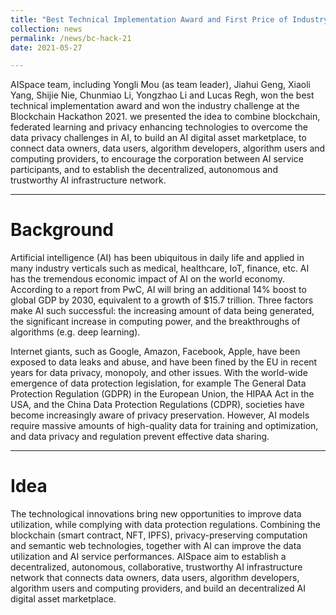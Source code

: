 ```yaml
---
title: "Best Technical Implementation Award and First Price of Industry Challenge at Blockchain Hackathon 2021 Germany"
collection: news
permalink: /news/bc-hack-21
date: 2021-05-27

---
```


AISpace team, including Yongli Mou (as team leader), Jiahui Geng, Xiaoli Yang, Shijie Nie, Chunmiao Li, Yongzhao Li and Lucas Regh, won the best technical implementation award and won the industry challenge at the Blockchain Hackathon 2021. we presented the idea to combine blockchain, federated learning and privacy enhancing technologies to overcome the data privacy challenges in AI, to build an AI digital asset marketplace, to connect data owners, data users, algorithm developers, algorithm users and computing providers, to encourage the corporation between AI service participants, and to establish the decentralized, autonomous and trustworthy AI infrastructure network.

---
# Background

Artificial intelligence (AI) has been ubiquitous in daily life and applied in many industry verticals such as medical, healthcare,  IoT, finance, etc. AI has the tremendous economic impact of AI on the world economy. According to a report from PwC, AI  will bring an additional 14% boost to global GDP by 2030, equivalent to a growth of $15.7 trillion. Three factors make AI such successful: the increasing amount of data being generated, the significant increase in computing power, and the breakthroughs of algorithms (e.g. deep learning).

Internet giants, such as Google, Amazon, Facebook, Apple, have been exposed to data leaks and abuse, and have been fined by the EU in recent years for data privacy, monopoly, and other issues. With the world-wide emergence of data protection legislation, for example The General Data Protection Regulation (GDPR) in the European Union, the HIPAA Act in the USA, and the China Data Protection Regulations (CDPR), societies have become increasingly aware of privacy preservation. However, AI models require massive amounts of high-quality data for training and optimization, and data privacy and regulation prevent effective data sharing.

---
# Idea

The technological innovations bring new opportunities to improve data utilization, while complying with data protection regulations. Combining the blockchain (smart contract, NFT, IPFS), privacy-preserving computation and semantic web technologies, together with AI can improve the data utilization and AI service performances. AISpace aim to establish a decentralized, autonomous, collaborative, trustworthy AI infrastructure network that connects data owners, data users, algorithm developers, algorithm users and computing providers, and build an decentralized AI digital asset marketplace.

<!-- 
AISpace team, including Yongli Mou (as team leader), Jiahui Geng, Xiaoli Yang, Shijie Nie, Chunmiao Li, Yongzhao Li and Lucas Regh, won the best technical implementation award and won the industry challenge at the Blockchain Hackathon 2021. we presented the idea to combine blockchain, federated learning and privacy enhancing technologies to overcome the data privacy challenges in AI, to build an AI digital asset marketplace, to connect data owners, data users, algorithm developers, algorithm users and computing providers, to encourage the corporation between AI service participants, and to establish the decentralized, autonomous and trustworthy AI infrastructure network.
-->
